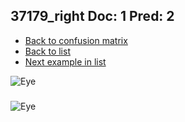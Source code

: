 ## 37179_right Doc: 1 Pred: 2
- [Back to confusion matrix](https://github.com/juliandewit/kaggle_retinopathy/blob/master/matrix.md)
- [Back to list](https://github.com/juliandewit/kaggle_retinopathy/blob/master/lists/12/list.md)
- [Next example in list](https://github.com/juliandewit/kaggle_retinopathy/blob/master/lists/12/37/3722_left.md)

![Eye](https://retinopaty.blob.core.windows.net/size1024/37179_right_1.jpeg)

### 

![Eye]()
